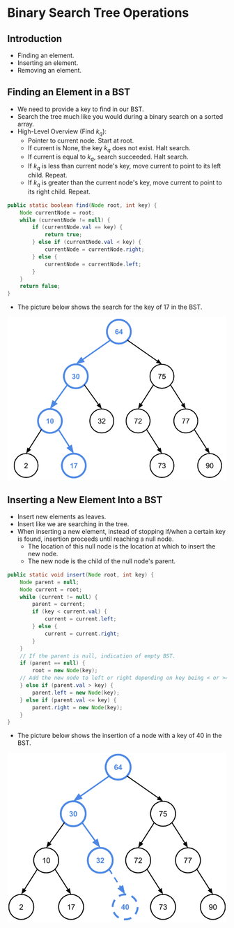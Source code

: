 # Binary Search Tree Operations

## Introduction
- Finding an element.
- Inserting an element.
- Removing an element.

## Finding an Element in a BST
- We need to provide a key to find in our BST.
- Search the tree much like you would during a binary search on a sorted array.
- High-Level Overview (Find *k<sub>q</sub>*):
    - Pointer to current node. Start at root.
    - If current is None, the key *k<sub>q</sub>* does not exist. Halt search.
    - If current is equal to *k<sub>q</sub>*, search succeeded. Halt search.
    - If *k<sub>q</sub>* is less than current node's key, move current to point to its left child. Repeat.
    - If *k<sub>q</sub>* is greater than the current node's key, move current to point to its right child. Repeat.

```java
public static boolean find(Node root, int key) {
    Node currentNode = root;
    while (currentNode != null) {
        if (currentNode.val == key) {
            return true;
        } else if (currentNode.val < key) {
            currentNode = currentNode.right;
        } else {
            currentNode = currentNode.left;
        }
    }
    return false;
}
```

- The picture below shows the search for the key of 17 in the BST.

![alt text](https://github.com/eyc94/Notes/blob/master/images/bst_find.png "Image of find operation in BST")

## Inserting a New Element Into a BST
- Insert new elements as leaves.
- Insert like we are searching in the tree.
- When inserting a new element, instead of stopping if/when a certain key is found, insertion proceeds until reaching a null node.
    - The location of this null node is the location at which to insert the new node.
    - The new node is the child of the null node's parent.

```java
public static void insert(Node root, int key) {
    Node parent = null;
    Node current = root;
    while (current != null) {
        parent = current;
        if (key < current.val) {
            current = current.left;
        } else {
            current = current.right;
        }
    }
    // If the parent is null, indication of empty BST.
    if (parent == null) {
        root = new Node(key);
    // Add the new node to left or right depending on key being < or >= parent's value.
    } else if (parent.val > key) {
        parent.left = new Node(key);
    } else if (parent.val <= key) {
        parent.right = new Node(key);
    }
}
```

- The picture below shows the insertion of a node with a key of 40 in the BST.

![alt text](https://github.com/eyc94/Notes/blob/master/images/bst_insert.png "Image of insert operation in BST")